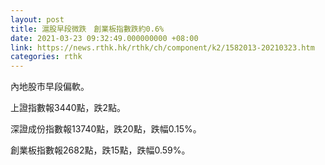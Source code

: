 ```yaml
---
layout: post
title: 滬股早段微跌　創業板指數跌約0.6%
date: 2021-03-23 09:32:49.000000000 +08:00
link: https://news.rthk.hk/rthk/ch/component/k2/1582013-20210323.htm
categories: rthk
---
```


內地股市早段偏軟。

上證指數報3440點，跌2點。

深證成份指數報13740點，跌20點，跌幅0.15%。

創業板指數報2682點，跌15點，跌幅0.59%。
